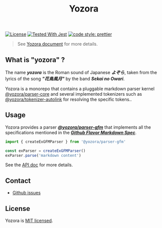 <header>
  <h1 align="center"><span>Yozora<span></h1>
</header>


[![License](https://img.shields.io/github/license/guanghechen/yozora)](license)
[![Tested With Jest](https://img.shields.io/badge/tested_with-jest-9c465e.svg)](https://github.com/facebook/jest)
[![code style: prettier](https://img.shields.io/badge/code_style-prettier-ff69b4.svg?style=flat-square)](https://github.com/prettier/prettier)


> See [Yozora document][yozora-docs] for more details.

## What is "yozora" ?

The name ***yozora*** is the Roman sound of Japanese ***よぞら***, taken from the
lyrics of the song ***"花鳥風月"*** by the band ***Sekai no Owari***.

Yozora is a monorepo that contains a pluggable markdown parser kernel
[@yozora/parser-core][] and several implemented tokenizers such as
[@yozora/tokenizer-autolink][] for resolving the specific tokens..

## Usage

Yozora provides a parser ***[@yozora/parser-gfm][@yozora/parser-gfm]*** that
implements all the specifications mentioned in the
***[Github Flavor Markdown Spec][gfm-spec]***.

```typescript
import { createExGFMParser } from '@yozora/parser-gfm'

const exParser = createExGFMParser()
exParser.parse('markdown content')
```

See the [API doc][@yozora/parser-gfm] for more details.


## Contact

  * [Github issues](https://github.com/guanghechen/yozora/issues)


## License

  Yozora is [MIT licensed](https://github.com/guanghechen/yozora/blob/master/LICENSE).


[gfm-spec]: https://github.github.com/gfm/
[yozora-docs]: https://yozora.guanghechen.com/docs
[@yozora/parser-core]: https://yozora.guanghechen.com/docs/package/parser-core
[@yozora/parser-gfm]: https://yozora.guanghechen.com/docs/package/parser-gfm
[@yozora/tokenizer-autolink]: https://yozora.guanghechen.com/docs/package/tokenizer-autolink
